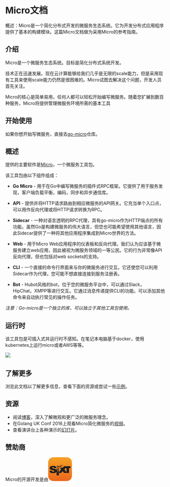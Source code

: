 # Micro文档

概述：Micro是一个简化分布式开发的微服务生态系统。它为开发分布式应用程序提供了基本的构建模块。这篇Micro文档做为采用Micro的参考指南。

## 介绍
Micro是一个微服务生态系统。目标是简化分布式系统开发。

技术正在迅速发展。现在云计算能够给我们几乎是无限的scale能力，但是采用现有工具来使用scale能力仍然是很困难的。Micro试图去解决这个问题，开发人员首先关注。

Micro的核心是简单易用，任何人都可以轻松开始编写微服务。随着您扩展到数百种服务，Micro将提供管理微服务环境所需的基本工具

## 开始使用
如果你想开始写微服务，直接去[go-micro](https://github.com/micro/go-micro)仓库。

## 概述

提供的主要软件是[Micro](https://github.com/micro/micro)，一个微服务工具包。

该工具包由以下组件组成：

- **Go Micro** - 用于在Go中编写微服务的插件式RPC框架。它提供了用于服务发现，客户端负载平衡，编码，同步和异步通信库。

- **API** - 提供并将HTTP请求路由到相应微服务的API网关。它充当单个入口点，可以用作反向代理或将HTTP请求转换为RPC。

- **Sidecar** - 一种对语言透明的RPC代理，具有go-micro作为HTTP端点的所有功能。虽然Go是构建微服务的伟大语言，但您也可能希望使用其他语言，因此Sidecar提供了一种将其他应用程序集成到Micro世界的方法。

- **Web** - 用于Micro Web应用程序的仪表板和反向代理。我们认为应该基于微服务建立web应用，因此被视为微服务领域的一等公民。它的行为非常像API反向代理，但也包括对web sockets的支持。

- **CLI** - 一个直接的命令行界面来与你的微服务进行交互。它还使您可以利用Sidecar作为代理，您可能不想直接连接到服务注册表。

- **Bot** - Hubot风格的bot，位于您的微服务平台中，可以通过Slack，HipChat，XMPP等进行交互。它通过消息传递提供CLI的功能。可以添加其他命令来自动执行常见的操作任务。

*注意：Go-micro是一个独立的库，可以独立于其他工具包使用。*

## 运行时
该工具包是可插入式并运行时不感知。在笔记本电脑基于docker，使用kubernetes上运行micro或者AWS等等。

![](overview.png)

## 了解更多
浏览此文档以了解更多信息，查看下面的资源或尝试一些[示例](https://github.com/micro/examples)。

## 资源
- 阅读[博客](https://micro.mu/blog/)，深入了解微观和更广泛的微服务理念。
- 在Golang UK Conf 2016上观看Micro简化微服务的[视频](https://www.youtube.com/watch?v=xspaDovwk34)。
- 查看演讲台上各种演示的[幻灯片](https://speakerdeck.com/asim)。

## 赞助商
Micro的开源开发是由![](sixt_logo.png)

